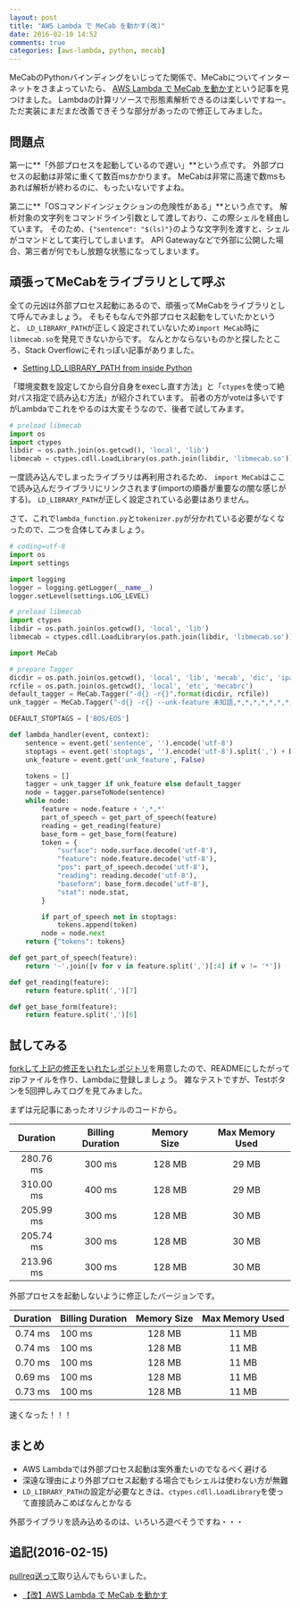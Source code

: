 ```yaml
---
layout: post
title: "AWS Lambda で MeCab を動かす(改)"
date: 2016-02-10 14:52
comments: true
categories: [aws-lambda, python, mecab]
---
```


MeCabのPythonバインディングをいじってた関係で、MeCabについてインターネットをさまよっていたら、
[AWS Lambda で MeCab を動かす](http://dev.classmethod.jp/cloud/aws-lambda-with-mecab/)という記事を見つけました。
Lambdaの計算リソースで形態素解析できるのは楽しいですねー。
ただ実装にまだまだ改善できそうな部分があったので修正してみました。


<!-- More -->

## 問題点

第一に**「外部プロセスを起動しているので遅い」**という点です。
外部プロセスの起動は非常に重くて数百msかかります。
MeCabは非常に高速で数msもあれば解析が終わるのに、もったいないですよね。

第二に**「OSコマンドインジェクションの危険性がある」**という点です。
解析対象の文字列をコマンドライン引数として渡しており、この際シェルを経由しています。
そのため、`{"sentence": "$(ls)"}`のような文字列を渡すと、シェルがコマンドとして実行してしまいます。
API Gatewayなどで外部に公開した場合、第三者が何でもし放題な状態になってしまいます。


## 頑張ってMeCabをライブラリとして呼ぶ

全ての元凶は外部プロセス起動にあるので、頑張ってMeCabをライブラリとして呼んでみましょう。
そもそもなんで外部プロセス起動をしていたかというと、
`LD_LIBRARY_PATH`が正しく設定されていないため`import MeCab`時に`libmecab.so`を発見できないからです。
なんとかならないものかと探したところ、Stack Overflowにそれっぽい記事がありました。

- [Setting LD_LIBRARY_PATH from inside Python](http://stackoverflow.com/questions/6543847/setting-ld-library-path-from-inside-python)

「環境変数を設定してから自分自身をexecし直す方法」と「`ctypes`を使って絶対パス指定で読み込む方法」が紹介されています。
前者の方がvoteは多いですがLambdaでこれをやるのは大変そうなので、後者で試してみます。

``` python lambda_function.py
# preload libmecab
import os
import ctypes
libdir = os.path.join(os.getcwd(), 'local', 'lib')
libmecab = ctypes.cdll.LoadLibrary(os.path.join(libdir, 'libmecab.so'))
```

一度読み込んでしまったライブラリは再利用されるため、
`import MeCab`はここで読み込んだライブラリにリンクされます(importの順番が重要なの闇な感じがする)。
`LD_LIBRARY_PATH`が正しく設定されている必要はありません。

さて、これで`lambda_function.py`と`tokenizer.py`が分かれている必要がなくなったので、二つを合体してみましょう。

``` python lambda_function.py
# coding=utf-8
import os
import settings

import logging
logger = logging.getLogger(__name__)
logger.setLevel(settings.LOG_LEVEL)

# preload libmecab
import ctypes
libdir = os.path.join(os.getcwd(), 'local', 'lib')
libmecab = ctypes.cdll.LoadLibrary(os.path.join(libdir, 'libmecab.so'))

import MeCab

# prepare Tagger
dicdir = os.path.join(os.getcwd(), 'local', 'lib', 'mecab', 'dic', 'ipadic')
rcfile = os.path.join(os.getcwd(), 'local', 'etc', 'mecabrc')
default_tagger = MeCab.Tagger("-d{} -r{}".format(dicdir, rcfile))
unk_tagger = MeCab.Tagger("-d{} -r{} --unk-feature 未知語,*,*,*,*,*,*,*,*".format(dicdir, rcfile))

DEFAULT_STOPTAGS = ['BOS/EOS']

def lambda_handler(event, context):
    sentence = event.get('sentence', '').encode('utf-8')
    stoptags = event.get('stoptags', '').encode('utf-8').split(',') + DEFAULT_STOPTAGS
    unk_feature = event.get('unk_feature', False)

    tokens = []
    tagger = unk_tagger if unk_feature else default_tagger
    node = tagger.parseToNode(sentence)
    while node:
        feature = node.feature + ',*,*'
        part_of_speech = get_part_of_speech(feature)
        reading = get_reading(feature)
        base_form = get_base_form(feature)
        token = {
            "surface": node.surface.decode('utf-8'),
            "feature": node.feature.decode('utf-8'),
            "pos": part_of_speech.decode('utf-8'),
            "reading": reading.decode('utf-8'),
            "baseform": base_form.decode('utf-8'),
            "stat": node.stat,
        }

        if part_of_speech not in stoptags:
            tokens.append(token)
        node = node.next
    return {"tokens": tokens}

def get_part_of_speech(feature):
    return '-'.join([v for v in feature.split(',')[:4] if v != '*'])

def get_reading(feature):
    return feature.split(',')[7]

def get_base_form(feature):
    return feature.split(',')[6]
```


## 試してみる

[forkして上記の修正をいれたレポジトリ](https://github.com/shogo82148/aws-lambda-ja-tokenizer)を用意したので、READMEにしたがってzipファイルを作り、Lambdaに登録しましょう。
雑なテストですが、Testボタンを5回押しみてログを見てみました。

まずは元記事にあったオリジナルのコードから。

| Duration | Billing Duration | Memory Size | Max Memory Used |
|:---:|:---:|:---:|:---:|
| 280.76 ms | 300 ms | 128 MB | 29 MB |
| 310.00 ms | 400 ms | 128 MB | 29 MB |
| 205.99 ms | 300 ms | 128 MB | 30 MB |
| 205.74 ms | 300 ms | 128 MB | 30 MB |
| 213.96 ms | 300 ms | 128 MB | 30 MB |

外部プロセスを起動しないように修正したバージョンです。

| Duration | Billing Duration | Memory Size | Max Memory Used |
|:---:|:---|:---:|:---:|
| 0.74 ms | 100 ms | 128 MB | 11 MB |
| 0.74 ms | 100 ms | 128 MB | 11 MB |
| 0.70 ms | 100 ms | 128 MB | 11 MB |
| 0.69 ms | 100 ms | 128 MB | 11 MB |
| 0.73 ms | 100 ms | 128 MB | 11 MB |

速くなった！！！


## まとめ

- AWS Lambdaでは外部プロセス起動は案外重たいのでなるべく避ける
- 深遠な理由により外部プロセス起動する場合でもシェルは使わない方が無難
- `LD_LIBRARY_PATH`の設定が必要なときは、`ctypes.cdll.LoadLibrary`を使って直接読みこめばなんとかなる

外部ライブラリを読み込めるのは、いろいろ遊べそうですね・・・


## 追記(2016-02-15)

[pullreq送って](https://github.com/KunihikoKido/aws-lambda-ja-tokenizer/pull/1)取り込んでもらいました。

- [【改】AWS Lambda で MeCab を動かす](http://dev.classmethod.jp/cloud/improved-aws-lambda-with-mecab/)
